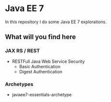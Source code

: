 # Java EE 7

In this repository I do some Java EE 7 explorations.


## What will you find here

### JAX RS / REST

* RESTFull Java Web Service Security
    * Basic Authentication
    * Digest Authentication


### Archetypes

* javaee7-essentials-archetype
